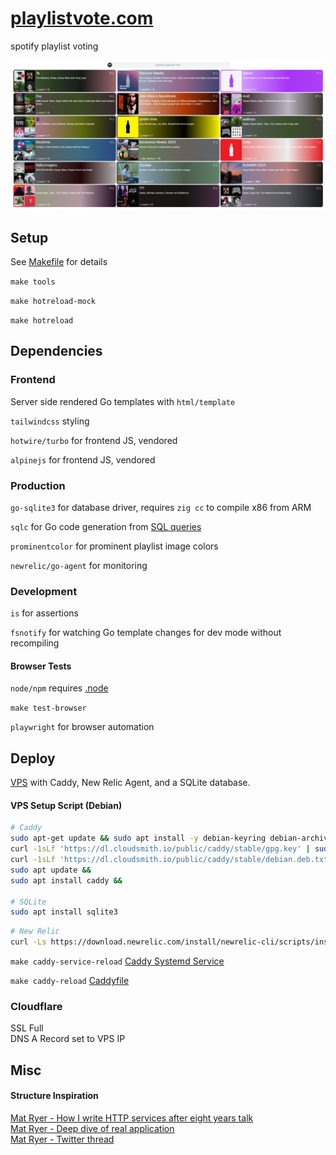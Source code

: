 # [playlistvote.com](https://playlistvote.com)

spotify playlist voting<br>

![config/readme/showoff.png](config/readme/showoff.png)

## Setup

See [Makefile](Makefile) for details

`make tools`

`make hotreload-mock`

`make hotreload`

## Dependencies

### Frontend

Server side rendered Go templates with `html/template`

`tailwindcss` styling

`hotwire/turbo` for frontend JS, vendored

`alpinejs` for frontend JS, vendored

### Production

`go-sqlite3` for database driver, requires `zig cc` to compile x86 from ARM

`sqlc` for Go code generation from [SQL queries](db/query.sql)

`prominentcolor` for prominent playlist image colors

`newrelic/go-agent` for monitoring

### Development

`is` for assertions

`fsnotify` for watching Go template changes for dev mode without recompiling

#### Browser Tests

`node/npm` requires [.node](browsertests/.node-version)

`make test-browser`

`playwright` for browser automation

## Deploy

[VPS](https://specbranch.com/posts/one-big-server/) with Caddy, New Relic Agent, and a SQLite database.

#### VPS Setup Script (Debian)

```bash
# Caddy
sudo apt-get update && sudo apt install -y debian-keyring debian-archive-keyring apt-transport-https &&
curl -1sLf 'https://dl.cloudsmith.io/public/caddy/stable/gpg.key' | sudo gpg --dearmor -o /usr/share/keyrings/caddy-stable-archive-keyring.gpg &&
curl -1sLf 'https://dl.cloudsmith.io/public/caddy/stable/debian.deb.txt' | sudo tee /etc/apt/sources.list.d/caddy-stable.list &&
sudo apt update &&
sudo apt install caddy &&

# SQLite
sudo apt install sqlite3
```

```bash
# New Relic
curl -Ls https://download.newrelic.com/install/newrelic-cli/scripts/install.sh | bash && sudo NEW_RELIC_API_KEY=<KEY_HERE> NEW_RELIC_ACCOUNT_ID=<ACC_ID_HERE> /usr/local/bin/newrelic install &&
```

`make caddy-service-reload` [Caddy Systemd Service](config/caddy.service)

`make caddy-reload` [Caddyfile](config/caddy/Caddyfile)

### Cloudflare

SSL Full  
DNS A Record set to VPS IP

## Misc

#### Structure Inspiration

[Mat Ryer - How I write HTTP services after eight years talk](https://www.youtube.com/watch?v=XGVZ0Ip4XPM)  
[Mat Ryer - Deep dive of real application](https://www.youtube.com/watch?v=VRZZeJwIAIM)  
[Mat Ryer - Twitter thread](https://twitter.com/matryer/status/1445013230858952705?lang=en-GB)
